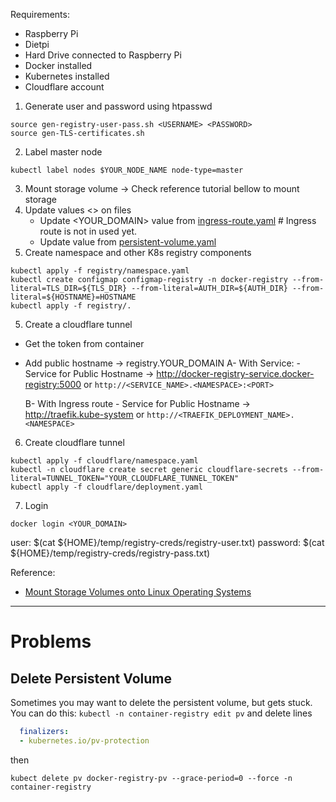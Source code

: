 
Requirements:
- Raspberry Pi
- Dietpi
- Hard Drive connected to Raspberry Pi
- Docker installed
- Kubernetes installed
- Cloudflare account

1. Generate user and password using htpasswd
```commandline
source gen-registry-user-pass.sh <USERNAME> <PASSWORD>
source gen-TLS-certificates.sh
```
2. Label master node
```commandline
kubectl label nodes $YOUR_NODE_NAME node-type=master
```
3. Mount storage volume -> Check reference tutorial bellow to mount storage
5. Update values <> on files
   - Update <YOUR_DOMAIN> value from [ingress-route.yaml](registry/ingress-route.yaml) # Ingress route is not in used yet.
   - Update <HOSTNAME> value from [persistent-volume.yaml](registry/persistent-volume.yaml)
4. Create namespace and other K8s registry components
```commandline
kubectl apply -f registry/namespace.yaml
kubectl create configmap configmap-registry -n docker-registry --from-literal=TLS_DIR=${TLS_DIR} --from-literal=AUTH_DIR=${AUTH_DIR} --from-literal=${HOSTNAME}=HOSTNAME
kubectl apply -f registry/.
```
5. Create a cloudflare tunnel
- Get the token from container
- Add public hostname -> registry.YOUR_DOMAIN
    A- With Service:
        - Service for Public Hostname -> http://docker-registry-service.docker-registry:5000 
        or `http://<SERVICE_NAME>.<NAMESPACE>:<PORT>`

    B- With Ingress route
        - Service for Public Hostname -> http://traefik.kube-system 
        or `http://<TRAEFIK_DEPLOYMENT_NAME>.<NAMESPACE>`

6. Create cloudflare tunnel
```commandline
kubectl apply -f cloudflare/namespace.yaml
kubectl -n cloudflare create secret generic cloudflare-secrets --from-literal=TUNNEL_TOKEN="YOUR_CLOUDFLARE_TUNNEL_TOKEN"
kubectl apply -f cloudflare/deployment.yaml
```
7. Login
```commandline
docker login <YOUR_DOMAIN>
```
   user: $(cat ${HOME}/temp/registry-creds/registry-user.txt)
   password: $(cat ${HOME}/temp/registry-creds/registry-pass.txt)


Reference:
- [Mount Storage Volumes onto Linux Operating Systems](http://blog.zachinachshon.com/storage-volume/)

---
# Problems
## Delete Persistent Volume
Sometimes you may want to delete the persistent volume, but gets stuck.
You can do this:
`kubectl -n container-registry edit pv`
and delete lines
```yaml
  finalizers:
  - kubernetes.io/pv-protection
```
then
```commandline
kubect delete pv docker-registry-pv --grace-period=0 --force -n container-registry
```

